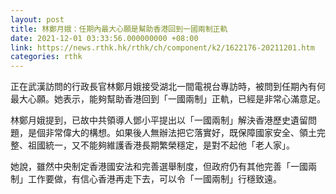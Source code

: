 ```yaml
---
layout: post
title: 林鄭月娥：任期內最大心願是幫助香港回到一國兩制正軌
date: 2021-12-01 03:33:56.000000000 +08:00
link: https://news.rthk.hk/rthk/ch/component/k2/1622176-20211201.htm
categories: rthk
---
```


正在武漢訪問的行政長官林鄭月娥接受湖北一間電視台專訪時，被問到任期內有何最大心願。她表示，能夠幫助香港回到「一國兩制」正軌，已經是非常心滿意足。

林鄭月娥提到，已故中共領導人鄧小平提出以「一國兩制」解決香港歷史遺留問題，是個非常偉大的構想。如果後人無辦法把它落實好，既保障國家安全、領土完整、祖國統一，又不能夠維護香港長期繁榮穩定，是對不起他「老人家」。

她說，雖然中央制定香港國安法和完善選舉制度，但政府仍有其他完善「一國兩制」工作要做，有信心香港再走下去，可以令「一國兩制」行穩致遠。
